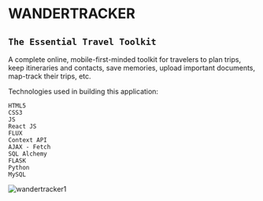 # WANDERTRACKER

## `The Essential Travel Toolkit`

A complete online, mobile-first-minded toolkit for travelers to plan trips, 
keep itineraries and contacts, save memories, upload important documents, map-track their trips, etc.

Technologies used in building this application:
```
HTML5
CSS3
JS
React JS
FLUX
Context API
AJAX - Fetch
SQL Alchemy
FLASK
Python
MySQL
```

![wandertracker1](https://user-images.githubusercontent.com/53583283/74462804-d07d8200-4e5e-11ea-97c4-f885e18b58f5.JPG)
